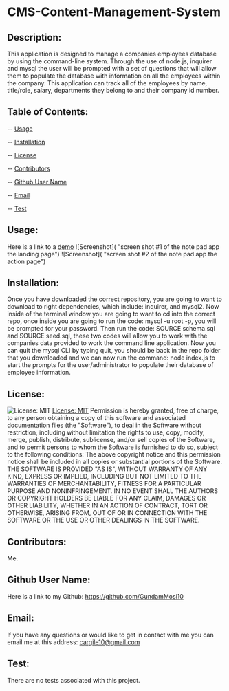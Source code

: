 # CMS-Content-Management-System
 

  ## Description: 
  This application is designed to manage a companies employees database by using the command-line system. Through the use of node.js, inquirer and mysql the user will be prompted with a set of questions that will allow them to populate the database with information on all the employees within the company. This application can track all of the employees by name, title/role, salary, departments they belong to and their company id number. 
  ## Table of Contents:
  -- [Usage](#usage)

  -- [Installation](#installation)

  -- [License](#license)

  -- [Contributors](#contributors)

  -- [Github User Name](#Github-User-Name)

  -- [Email](#email)

  -- [Test](#test)
  
  ## Usage:
  Here is a link to a [demo]() 
  ![Screenshot]( "screen shot #1 of the note pad app the landing page")
  ![Screenshot]( "screen shot #2 of the note pad app the action page")
  ## Installation:
  Once you have downloaded the correct repository, you are going to want to download to right dependencies, which include: inquirer, and mysql2. Now inside of the terminal window you are going to want to cd into the correct repo, once inside you are going to run the code: mysql -u root -p, you will be prompted for your password. Then run the code: SOURCE schema.sql and SOURCE seed.sql, these two codes will allow you to work with the companies data provided to work the command line application. Now you can quit the mysql CLI by typing quit, you should be back in the repo folder that you downloaded and we can now run the command: node index.js to start the prompts for the user/administrator to populate their database of employee information. 
  ## License:
  ![License: MIT](https://img.shields.io/badge/License-MIT-yellow.svg) [License: MIT](https://opensource.org/licenses/MIT)
  Permission is hereby granted, free of charge, to any person obtaining a copy of this software and associated documentation files (the "Software"), to deal in the Software without restriction, including without limitation the rights to use, copy, modify, merge, publish, distribute, sublicense, and/or sell copies of the Software, and to permit persons to whom the Software is furnished to do so, subject to the following conditions: The above copyright notice and this permission notice shall be included in all copies or substantial portions of the Software. THE SOFTWARE IS PROVIDED "AS IS", WITHOUT WARRANTY OF ANY KIND, EXPRESS OR IMPLIED, INCLUDING BUT NOT LIMITED TO THE WARRANTIES OF MERCHANTABILITY, FITNESS FOR A PARTICULAR PURPOSE AND NONINFRINGEMENT. IN NO EVENT SHALL THE AUTHORS OR COPYRIGHT HOLDERS BE LIABLE FOR ANY CLAIM, DAMAGES OR OTHER LIABILITY, WHETHER IN AN ACTION OF CONTRACT, TORT OR OTHERWISE, ARISING FROM, OUT OF OR IN CONNECTION WITH THE SOFTWARE OR THE USE OR OTHER DEALINGS IN THE SOFTWARE. 
  ## Contributors:
  Me. 
  ## Github User Name:
  Here is a link to my Github: https://github.com/GundamMosi10
  ## Email:
  If you have any questions or would like to get in contact with me you can email me at this address: cargile10@gmail.com
  ## Test: 
  There are no tests associated with this project. 

